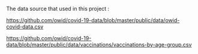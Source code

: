 The  data source that used in this project :

https://github.com/owid/covid-19-data/blob/master/public/data/owid-covid-data.csv

https://github.com/owid/covid-19-data/blob/master/public/data/vaccinations/vaccinations-by-age-group.csv




